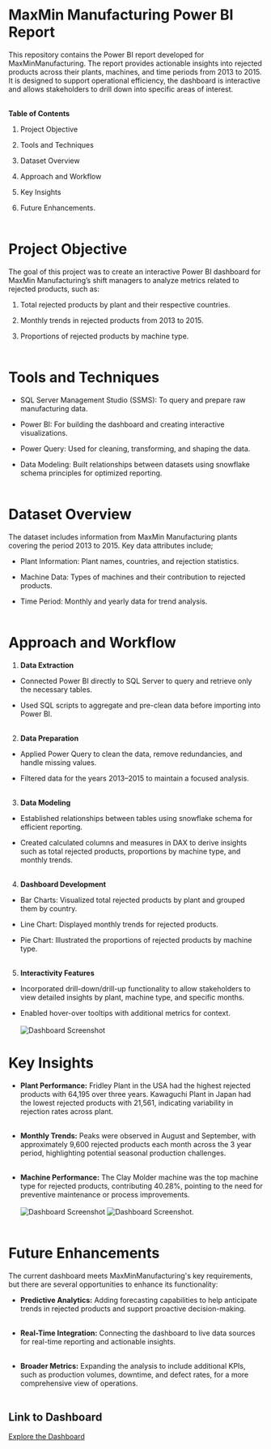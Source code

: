# MaxMin Manufacturing Power BI Report
This repository contains the Power BI report developed for MaxMinManufacturing. The report provides actionable insights into rejected products across their plants, machines, and time periods from 2013 to 2015. It is designed to support operational efficiency, the dashboard is interactive and allows stakeholders to drill down into specific areas of interest.<br><br>


**Table of Contents**
1. Project Objective

2. Tools and Techniques

3. Dataset Overview

4. Approach and Workflow

5. Key Insights
   
6. Future Enhancements.<br><br>


# Project Objective
The goal of this project was to create an interactive Power BI dashboard for MaxMin Manufacturing’s shift managers to analyze metrics related to rejected products, such as:

1. Total rejected products by plant and their respective countries.
   
2. Monthly trends in rejected products from 2013 to 2015.
   
3. Proportions of rejected products by machine type.<br><br>

# Tools and Techniques
-  SQL Server Management Studio (SSMS): To query and prepare raw manufacturing data.

-  Power BI: For building the dashboard and creating interactive visualizations.

-  Power Query: Used for cleaning, transforming, and shaping the data.

-  Data Modeling: Built relationships between datasets using snowflake schema principles for optimized reporting.<br><br>


# Dataset Overview #
The dataset includes information from MaxMin Manufacturing plants covering the period 2013 to 2015. Key data attributes include;

- Plant Information: Plant names, countries, and rejection statistics.

- Machine Data: Types of machines and their contribution to rejected products.

- Time Period: Monthly and yearly data for trend analysis.<br><br>


# Approach and Workflow
1.  **Data Extraction**
- Connected Power BI directly to SQL Server to query and retrieve only the necessary tables.
  
- Used SQL scripts to aggregate and pre-clean data before importing into Power BI.<br><br>

2. **Data Preparation**
- Applied Power Query to clean the data, remove redundancies, and handle missing values.
  
- Filtered data for the years 2013–2015 to maintain a focused analysis.<br><br>

  
3. **Data Modeling**
- Established relationships between tables using snowflake schema for efficient reporting.
  
- Created calculated columns and measures in DAX to derive insights such as total rejected products, proportions by machine type, and monthly trends.<br><br>
  
4. **Dashboard Development**
   
- Bar Charts: Visualized total rejected products by plant and grouped them by country.

- Line Chart: Displayed monthly trends for rejected products.

- Pie Chart: Illustrated the proportions of rejected products by machine type.<br><br>


5. **Interactivity Features**
- Incorporated drill-down/drill-up functionality to allow stakeholders to view detailed insights by plant, machine type, and specific months.

- Enabled hover-over tooltips with additional metrics for context.<br><br>
![Dashboard Screenshot](https://drive.google.com/uc?id=1XY_PzBuNwXHUg7rd0DR6xq-BN-ZcIrRp)

# Key Insights

- **Plant Performance:** Fridley Plant in the USA had the highest rejected products with 64,195 over three years. Kawaguchi Plant in Japan had the lowest rejected products with 21,561, indicating variability in rejection rates across plant.<br><br>

- **Monthly Trends:** Peaks were observed in August and September, with approximately 9,600 rejected products each month across the 3 year period, highlighting potential seasonal production challenges.<br><br>

- **Machine Performance:** The Clay Molder machine was the top machine type for rejected products, contributing 40.28%, pointing to the need for preventive maintenance or process improvements.<br><br>
![Dashboard Screenshot](https://drive.google.com/uc?id=1V2s1CZB4fDa3w_J3HIsvrr4Ul2bc9ECZ)
![Dashboard Screenshot](https://drive.google.com/uc?id=1HptIYk5LneXF_G8c805JJR_eqhsGC13u).<br><br>
# Future Enhancements
The current dashboard meets MaxMinManufacturing's key requirements, but there are several opportunities to enhance its functionality:

- **Predictive Analytics:** Adding forecasting capabilities to help anticipate trends in rejected products and support proactive decision-making.<br><br>

- **Real-Time Integration:** Connecting the dashboard to live data sources for real-time reporting and actionable insights.<br><br>

- **Broader Metrics:** Expanding the analysis to include additional KPIs, such as production volumes, downtime, and defect rates, for a more comprehensive view of operations.<br><br>

## Link to Dashboard
[Explore the Dashboard](https://tinyurl.com/56yrpczw)

